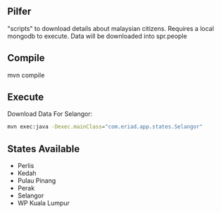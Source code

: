 ## Pilfer
"scripts" to download details about malaysian citizens. Requires a local mongodb to execute. Data will be downloaded into spr.people

## Compile
mvn compile

## Execute

Download Data For Selangor:

```bash
mvn exec:java -Dexec.mainClass="com.eriad.app.states.Selangor"
```

## States Available
* Perlis
* Kedah
* Pulau Pinang
* Perak
* Selangor
* WP Kuala Lumpur
